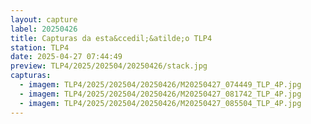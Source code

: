```yaml
---
layout: capture
label: 20250426
title: Capturas da esta&ccedil;&atilde;o TLP4
station: TLP4
date: 2025-04-27 07:44:49
preview: TLP4/2025/202504/20250426/stack.jpg
capturas:
  - imagem: TLP4/2025/202504/20250426/M20250427_074449_TLP_4P.jpg
  - imagem: TLP4/2025/202504/20250426/M20250427_081742_TLP_4P.jpg
  - imagem: TLP4/2025/202504/20250426/M20250427_085504_TLP_4P.jpg
---
```

